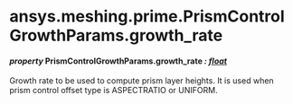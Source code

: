 # ansys.meshing.prime.PrismControlGrowthParams.growth_rate

<a id="ansys.meshing.prime.PrismControlGrowthParams.growth_rate"></a>

#### *property* PrismControlGrowthParams.growth_rate *: [float](https://docs.python.org/3.11/library/functions.html#float)*

Growth rate to be used to compute prism layer heights. It is used when prism control offset type is ASPECTRATIO or UNIFORM.

<!-- !! processed by numpydoc !! -->
